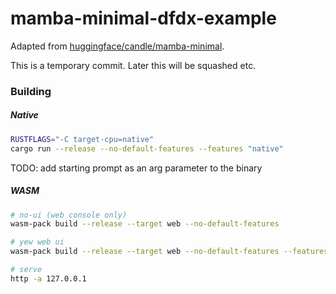 # mamba-minimal-dfdx-example

Adapted from [huggingface/candle/mamba-minimal](https://github.com/huggingface/candle/blob/fd7c8565646039e35925b8730d27ddad195d7e73/candle-examples/examples/mamba-minimal/).

This is a temporary commit. Later this will be squashed etc.

### Building

##### Native
```bash
RUSTFLAGS="-C target-cpu=native"
cargo run --release --no-default-features --features "native"
```
TODO: add starting prompt as an arg parameter to the binary

##### WASM
```bash
# no-ui (web console only)
wasm-pack build --release --target web --no-default-features

# yew web ui
wasm-pack build --release --target web --no-default-features --features "wasm_yew_ui"

# serve
http -a 127.0.0.1
```
